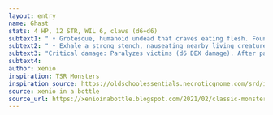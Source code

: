 ```yaml
---
layout: entry 
name: Ghast
stats: 4 HP, 12 STR, WIL 6, claws (d6+d6)
subtext1: " • Grotesque, humanoid undead that craves eating flesh. Found in packs of Ghouls."
subtext2: " • Exhale a strong stench, nauseating nearby living creatures."
subtext3: "Critical damage: Paralyzes victims (d6 DEX damage). After paralyzing a victim, it moves to another target."
subtext4: 
author: xenio
inspiration: TSR Monsters
inspiration_source: https://oldschoolessentials.necroticgnome.com/srd/index.php/Monster_Descriptions
source: xenio in a bottle
source_url: https://xenioinabottle.blogspot.com/2021/02/classic-monsters-for-cairnito-part-1.html
---
```

